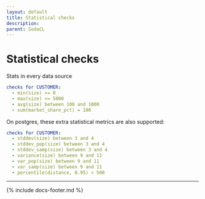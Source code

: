 ```yaml
---
layout: default
title: Statistical checks
description: 
parent: SodaCL
---
```


# Statistical checks

Stats in every data source
```yaml
checks for CUSTOMER:
  - min(size) >= 0
  - max(size) <= 5000
  - avg(size) between 100 and 1000
  - sum(market_share_pct) = 100
```

On postgres, these extra statistical metrics are also supported:
```yaml
checks for CUSTOMER:
  - stddev(size) between 3 and 4
  - stddev_pop(size) between 3 and 4
  - stddev_samp(size) between 3 and 4
  - variance(size) between 9 and 11
  - var_pop(size) between 9 and 11
  - var_samp(size) between 9 and 11
  - percentile(distance, 0.95) > 500
```

---
{% include docs-footer.md %}